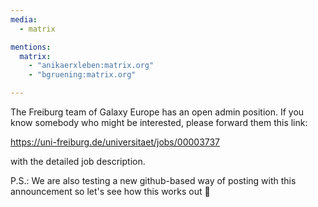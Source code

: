 ```yaml
---
media:
  - matrix

mentions:
  matrix:
    - "anikaerxleben:matrix.org"
    - "bgruening:matrix.org"

---
```

The Freiburg team of Galaxy Europe has an open admin position.
If you know somebody who might be interested, please forward them this link:

https://uni-freiburg.de/universitaet/jobs/00003737

with the detailed job description.

P.S.: We are also testing a new github-based way of posting with this announcement so let's see how this works out 🫣
